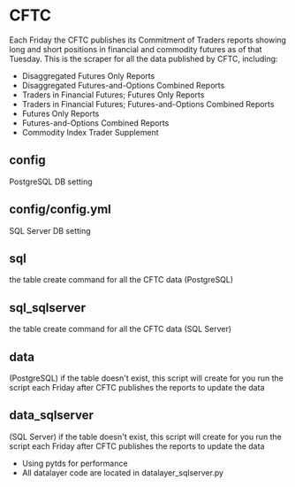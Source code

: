 # CFTC
Each Friday the CFTC publishes its Commitment of Traders reports showing long and short positions in financial and commodity futures as of that Tuesday.
This is the scraper for all the data published by CFTC, including:
* Disaggregated Futures Only Reports
* Disaggregated Futures-and-Options Combined Reports
* Traders in Financial Futures; Futures Only Reports
* Traders in Financial Futures; Futures-and-Options Combined Reports
* Futures Only Reports
* Futures-and-Options Combined Reports
* Commodity Index Trader Supplement


## config
PostgreSQL DB setting

## config/config.yml
SQL Server DB setting

## sql
the table create command for all the CFTC data (PostgreSQL)

## sql_sqlserver
the table create command for all the CFTC data (SQL Server)

## data
(PostgreSQL)
if the table doesn't exist, this script will create for you
run the script each Friday after CFTC publishes the reports to update the data

## data_sqlserver
(SQL Server)
if the table doesn't exist, this script will create for you
run the script each Friday after CFTC publishes the reports to update the data
* Using pytds for performance
* All datalayer code are located in datalayer_sqlserver.py
